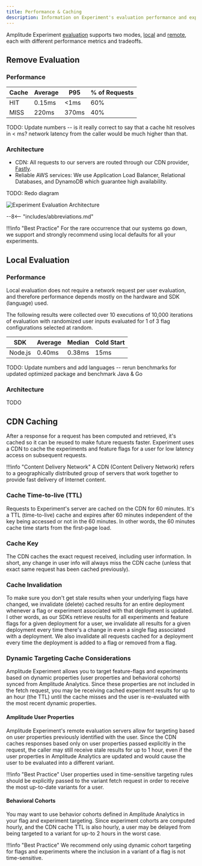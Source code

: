 ```yaml
---
title: Performance & Caching
description: Information on Experiment's evaluation performance and experiment results caching infrastructure.
---
```


Amplitude Experiment [evaluation]() supports two modes, [local]() and [remote](), each with different performance metrics and tradeoffs.

## Remove Evaluation

### Performance

| Cache | Average | P95 | % of Requests |
| --- | --- | --- | --- |
| HIT | 0.15ms | <1ms | 60% |
| MISS | 220ms | 370ms | 40% |

TODO: Update numbers -- is it really correct to say that a cache hit resolves in < ms? network latency from the caller would be much higher than that.

### Architecture

- CDN: All requests to our servers are routed through our CDN provider, [Fastly](fastly.com).
- Reliable AWS services: We use Application Load Balancer, Relational Databases, and DynamoDB which guarantee high availability.

TODO: Redo diagram

![Experiment Evaluation Architecture]( /../../assets/images/experiment-architecture.png)

--8<-- "includes/abbreviations.md"

!!!info "Best Practice"
    For the rare occurrence that our systems go down, we support and strongly recommend using local defaults for all your experiments.

## Local Evaluation

### Performance

Local evaluation does not require a network request per user evaluation, and therefore performance depends mostly on the hardware and SDK (language) used.

The following results were collected over 10 executions of 10,000 iterations of evaluation with randomized user inputs evaluated for 1 of 3 flag configurations selected at random.

| SDK | Average | Median | Cold Start |
| --- | --- | --- | --- |
| Node.js | 0.40ms | 0.38ms | 15ms |

TODO: Update numbers and add languages -- rerun benchmarks for updated optimized package and benchmark Java & Go

### Architecture

TODO

## CDN Caching

After a response for a request has been computed and retrieved, it's cached so it can be reused to make future requests faster. Experiment uses a CDN to cache the experiments and feature flags for a user for low latency access on subsequent requests.

!!!info "Content Delivery Network"
    A CDN (Content Delivery Network) refers to a geographically distributed group of servers that work together to provide fast delivery of Internet content.

### Cache Time-to-live (TTL)

Requests to Experiment's server are cached on the CDN for 60 minutes. It's a TTL (time-to-live) cache and expires after 60 minutes independent of the key being accessed or not in the 60 minutes. In other words, the 60 minutes cache time starts from the first-page load.

### Cache Key

The CDN caches the exact request received, including user information. In short, any change in user info will always miss the CDN cache (unless that exact same request has been cached previously).

### Cache Invalidation

To make sure you don't get stale results when your underlying flags have changed, we invalidate (delete) cached results for an entire deployment whenever a flag or experiment associated with that deployment is updated. I other words, as our SDKs retrieve results for all experiments and feature flags for a given deployment for a user, we invalidate all results for a given deployment every time there's a change in even a single flag associated with a deployment. We also invalidate all requests cached for a deployment every time the deployment is added to a flag or removed from a flag.

### Dynamic Targeting Cache Considerations

Amplitude Experiment allows you to target feature-flags and experiments based on dynamic properties (user properties and behavioral cohorts) synced from Amplitude Analytics. Since these properties are not included in the fetch request, you may be receiving cached experiment results for up to an hour (the TTL) until the cache misses and the user is re-evaluated with the most recent dynamic properties.

#### Amplitude User Properties

Amplitude Experiment's remote evaluation servers allow for targeting based on user properties previously identified with the user. Since the CDN caches responses based only on user properties passed explicitly in the request, the caller may still receive stale results for up to 1 hour, even if the user properties in Amplitude Analytics are updated and would cause the user to be evaluated into a different variant.

!!!info "Best Practice"
    User properties used in time-sensitive targeting rules should be explicitly passed to the variant fetch request in order to receive the most up-to-date variants for a user.

#### Behavioral Cohorts

You may want to use behavior cohorts defined in Amplitude Analytics in your flag and experiment targeting. Since experiment cohorts are computed hourly, and the CDN cache TTL is also hourly, a user may be delayed from being targeted to a variant for up-to 2 hours in the worst case.

!!!info "Best Practice"
    We recommend only using dynamic cohort targeting for flags and experiments where the inclusion in a variant of a flag is not time-sensitive.

